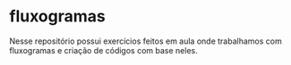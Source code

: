 # fluxogramas

Nesse repositório possui exercícios feitos em aula onde trabalhamos com fluxogramas e criação de códigos com base neles.
